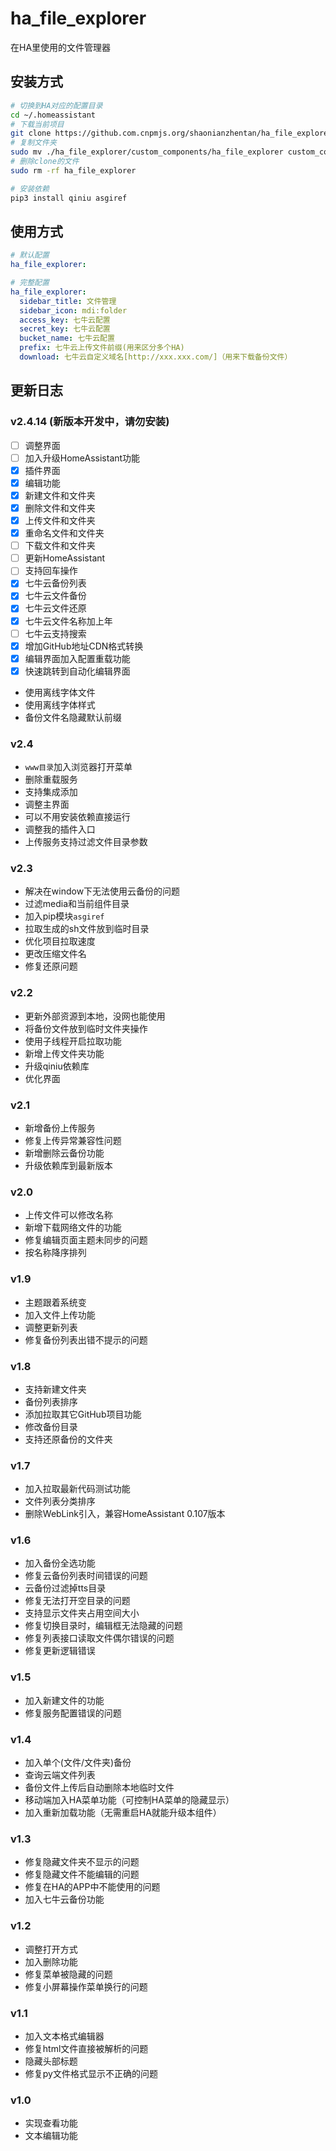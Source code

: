 # ha_file_explorer
在HA里使用的文件管理器

## 安装方式

```bash
# 切换到HA对应的配置目录
cd ~/.homeassistant
# 下载当前项目
git clone https://github.com.cnpmjs.org/shaonianzhentan/ha_file_explorer --depth=1
# 复制文件夹
sudo mv ./ha_file_explorer/custom_components/ha_file_explorer custom_components
# 删除clone的文件
sudo rm -rf ha_file_explorer

# 安装依赖
pip3 install qiniu asgiref
```

## 使用方式


```yaml
# 默认配置
ha_file_explorer:
```

```yaml
# 完整配置
ha_file_explorer:
  sidebar_title: 文件管理
  sidebar_icon: mdi:folder
  access_key: 七牛云配置
  secret_key: 七牛云配置
  bucket_name: 七牛云配置
  prefix: 七牛云上传文件前缀(用来区分多个HA)
  download: 七牛云自定义域名[http://xxx.xxx.com/]（用来下载备份文件）
```


## 更新日志

### v2.4.14 (新版本开发中，请勿安装)
- [ ] 调整界面
- [ ] 加入升级HomeAssistant功能
- [x] 插件界面
- [x] 编辑功能
- [x] 新建文件和文件夹
- [x] 删除文件和文件夹
- [x] 上传文件和文件夹
- [x] 重命名文件和文件夹
- [ ] 下载文件和文件夹
- [ ] 更新HomeAssistant
- [ ] 支持回车操作
- [x] 七牛云备份列表
- [x] 七牛云文件备份
- [x] 七牛云文件还原
- [x] 七牛云文件名称加上年
- [ ] 七牛云支持搜索
- [x] 增加GitHub地址CDN格式转换
- [x] 编辑界面加入配置重载功能
- [x] 快速跳转到自动化编辑界面
- 使用离线字体文件
- 使用离线字体样式
- 备份文件名隐藏默认前缀

### v2.4
- `www目录`加入浏览器打开菜单
- 删除重载服务
- 支持集成添加
- 调整主界面
- 可以不用安装依赖直接运行
- 调整我的插件入口
- 上传服务支持过滤文件目录参数

### v2.3
- 解决在window下无法使用云备份的问题
- 过滤media和当前组件目录
- 加入pip模块`asgiref`
- 拉取生成的sh文件放到临时目录
- 优化项目拉取速度
- 更改压缩文件名
- 修复还原问题

### v2.2
- 更新外部资源到本地，没网也能使用
- 将备份文件放到临时文件夹操作
- 使用子线程开启拉取功能
- 新增上传文件夹功能
- 升级qiniu依赖库
- 优化界面

### v2.1
- 新增备份上传服务
- 修复上传异常兼容性问题
- 新增删除云备份功能
- 升级依赖库到最新版本

### v2.0
- 上传文件可以修改名称
- 新增下载网络文件的功能
- 修复编辑页面主题未同步的问题
- 按名称降序排列

### v1.9
- 主题跟着系统变
- 加入文件上传功能
- 调整更新列表
- 修复备份列表出错不提示的问题

### v1.8
- 支持新建文件夹
- 备份列表排序
- 添加拉取其它GitHub项目功能
- 修改备份目录
- 支持还原备份的文件夹

### v1.7
- 加入拉取最新代码测试功能
- 文件列表分类排序
- 删除WebLink引入，兼容HomeAssistant 0.107版本

### v1.6
- 加入备份全选功能
- 修复云备份列表时间错误的问题
- 云备份过滤掉tts目录
- 修复无法打开空目录的问题
- 支持显示文件夹占用空间大小
- 修复切换目录时，编辑框无法隐藏的问题
- 修复列表接口读取文件偶尔错误的问题
- 修复更新逻辑错误

### v1.5
- 加入新建文件的功能
- 修复服务配置错误的问题

### v1.4
- 加入单个(文件/文件夹)备份
- 查询云端文件列表
- 备份文件上传后自动删除本地临时文件
- 移动端加入HA菜单功能（可控制HA菜单的隐藏显示）
- 加入重新加载功能（无需重启HA就能升级本组件）

### v1.3
- 修复隐藏文件夹不显示的问题
- 修复隐藏文件不能编辑的问题
- 修复在HA的APP中不能使用的问题
- 加入七牛云备份功能

### v1.2
- 调整打开方式
- 加入删除功能
- 修复菜单被隐藏的问题
- 修复小屏幕操作菜单换行的问题

### v1.1
- 加入文本格式编辑器
- 修复html文件直接被解析的问题
- 隐藏头部标题
- 修复py文件格式显示不正确的问题

### v1.0
- 实现查看功能
- 文本编辑功能